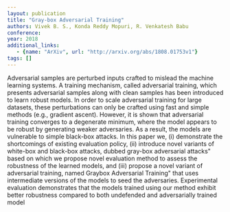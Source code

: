 ```yaml
---
layout: publication
title: "Gray-box Adversarial Training"
authors: Vivek B. S., Konda Reddy Mopuri, R. Venkatesh Babu
conference: 
year: 2018
additional_links: 
   - {name: "ArXiv", url: "http://arxiv.org/abs/1808.01753v1"}
tags: []
---
```

Adversarial samples are perturbed inputs crafted to mislead the machine
learning systems. A training mechanism, called adversarial training, which
presents adversarial samples along with clean samples has been introduced to
learn robust models. In order to scale adversarial training for large datasets,
these perturbations can only be crafted using fast and simple methods (e.g.,
gradient ascent). However, it is shown that adversarial training converges to a
degenerate minimum, where the model appears to be robust by generating weaker
adversaries. As a result, the models are vulnerable to simple black-box
attacks. In this paper we, (i) demonstrate the shortcomings of existing
evaluation policy, (ii) introduce novel variants of white-box and black-box
attacks, dubbed gray-box adversarial attacks" based on which we propose novel
evaluation method to assess the robustness of the learned models, and (iii)
propose a novel variant of adversarial training, named Graybox Adversarial
Training" that uses intermediate versions of the models to seed the
adversaries. Experimental evaluation demonstrates that the models trained using
our method exhibit better robustness compared to both undefended and
adversarially trained model